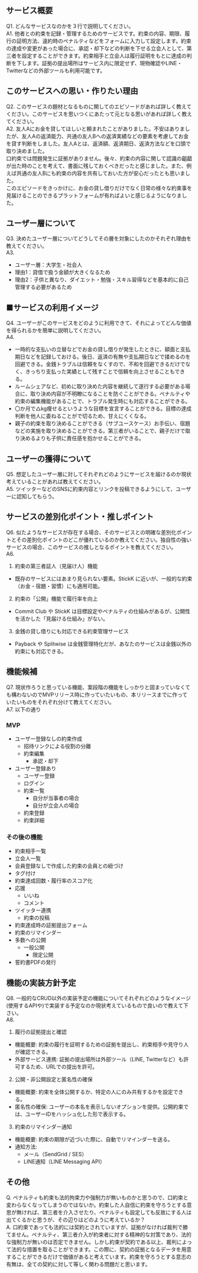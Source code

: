 ## サービス概要
Q1. どんなサービスなのかを３行で説明してください。  
A1. 他者との約束を記録・管理するためのサービスです。約束の内容、期限、履行の証明方法、違約時のペナルティなどをフォームに入力して設定します。約束の達成や変更があった場合に、承認・却下などの判断を下せる立会人として、第三者を設定することができます。約束相手と立会人は履行証明をもとに達成の判断を下します。証拠の提出場所はサービス内に限定せず、現物確認やLINE・Twitterなどの外部ツールも利用可能です。

## このサービスへの思い・作りたい理由
Q2. このサービスの題材となるものに関してのエピソードがあれば詳しく教えてください。このサービスを思いつくにあたって元となる思いがあれば詳しく教えてください。  
A2. 友人Aにお金を貸してほしいと頼まれたことがありました。不安はありましたが、友人Aの返済能力、共通の友人Bへの返済実績などの要素を考慮してお金を貸す判断をしました。友人Aとは、返済額、返済期日、返済方法などを口頭で取り決めました。  
口約束では問題発生に証拠がありません。後々、約束の内容に関して認識の齟齬が出た時のことを考えて、書面に残しておくべきだったと感じました。また、例えば共通の友人Bにも約束の内容を共有しておいた方が安心だったとも思いました。  
このエピソードをきっかけに、お金の貸し借りだけでなく日常の様々な約束事を見届けることのできるプラットフォームが有ればよいと感じるようになりました。

## ユーザー層について
Q3. 決めたユーザー層についてどうしてその層を対象にしたのかそれぞれ理由を教えてください。  
A3. 
- ユーザー層：大学生・社会人
- 理由1：貸借で扱う金額が大きくなるため
- 理由2：子供と異なり、ダイエット・勉強・スキル習得などを基本的に自己管理する必要があるため

## ■サービスの利用イメージ
Q4. ユーザーがこのサービスをどのように利用できて、それによってどんな価値を得られるかを簡単に説明してください。  
A4. 
- 一時的な支払いの立替などでお金の貸し借りが発生したときに、額面と支払期日などを記録しておける。後日、返済の有無や支払期日などで揉めるのを回避できる。金銭トラブルは信頼をなくすので、不和を回避できるだけでなく、きっちり支払った実績として残すことで信頼を向上させることもできる。
- ルームシェアなど、初めに取り決めた内容を継続して遂行する必要がある場合に、取り決め内容が不明瞭になることを防ぐことができる。ペナルティや約束の編集機能があることで、トラブル発生時にも対応することができる。
- 〇か月で△kg痩せるというような目標を宣言することができる。目標の達成判断を他人に委ねることがで切るため、甘えにくくなる。
- 親子の約束を取り決めることができる（サブユースケース）お手伝い、宿題などの実施を取り決めることができる。第三者がいることで、親子だけで取り決めるよりも子供に責任感を抱かせることができる。

## ユーザーの獲得について
Q5. 想定したユーザー層に対してそれぞれどのようにサービスを届けるのか現状考えていることがあれば教えてください。  
A5. ツイッターなどのSNSに約束内容とリンクを投稿できるようにして、ユーザーに認知してもらう。

## サービスの差別化ポイント・推しポイント
Q6. 似たようなサービスが存在する場合、そのサービスとの明確な差別化ポイントとその差別化ポイントのどこが優れているのか教えてください。独自性の強いサービスの場合、このサービスの推しとなるポイントを教えてください。  
A6. 
1. 約束の第三者証人（見届け人）機能
  - 既存のサービスにはあまり見られない要素。StickK に近いが、一般的な約束（お金・宿題・習慣）にも適用可能。
2. 約束の「公開」機能で履行率を向上
  - Commit Club や StickK は目標設定やペナルティの仕組みがあるが、公開性を活かした「見届ける仕組み」がない。
3. 金銭の貸し借りにも対応できる約束管理サービス
  - Payback や Splitwise は金銭管理特化だが、あなたのサービスは金銭以外の約束にも対応できる。

## 機能候補
Q7. 現状作ろうと思っている機能、案段階の機能をしっかりと固まっていなくても構わないのでMVPリリース時に作っていたいもの、本リリースまでに作っていたいものをそれぞれ分けて教えてください。  
A7. 以下の通り

### MVP
- ユーザー登録なしの約束作成
  - 招待リンクによる役割の分離
  - 約束編集
    - 承認・却下
- ユーザー登録あり
  - ユーザー登録
  - ログイン
  - 約束一覧
  	- 自分が当事者の場合
  	- 自分が立会人の場合
  - 約束登録
  - 約束詳細

### その後の機能
- 約束相手一覧
- 立会人一覧
- 会員登録なしで作成した約束の会員との紐づけ
- タグ付け
- 約束達成回数・履行率のスコア化
- 応援
  - いいね
  - コメント
- ツイッター連携
  - 約束の投稿
- 約束達成時の証拠提出フォーム
- 約束のリマインダー
- 多数への公開
  - 一般公開
	- 限定公開
- 誓約書PDFの発行

## 機能の実装方針予定
Q8. 一般的なCRUD以外の実装予定の機能についてそれぞれどのようなイメージ(使用するAPIや)で実装する予定なのか現状考えているもので良いので教えて下さい。  
A8. 
1. 履行の証拠提出と確認
- 機能概要: 約束の履行を証明するための証拠を提出し、約束相手や見守り人が確認できる。
- 外部サービス連携: 証拠の提出場所は外部ツール（LINE, Twitterなど）も許可するため、URLでの提出を許可。
2. 公開・非公開設定と匿名性の確保
- 機能概要: 約束を全体公開するか、特定の人にのみ共有するかを設定できる。
- 匿名性の確保: ユーザーの本名を表示しないオプションを提供。公開約束では、ユーザーIDをハッシュ化した形で表示する。
3. 約束のリマインダー通知
- 機能概要: 約束の期限が近づいた際に、自動でリマインダーを送る。
- 通知方法:
  - メール（SendGrid / SES）
  - LINE通知（LINE Messaging API）

## その他
Q. ペナルティも約束も法的拘束力や強制力が無いものかと思うので、口約束と変わらなくなってしまうのではないか。約束した人自信に約束を守ろうとする意思が無ければ、第三者を介入させたり、ペナルティも設定しても反故にする人は出てくるかと思うが、その辺りはどのように考えているか？  
A. 口約束であっても法的には契約とされていますが、証拠がなければ裁判で勝てません。ペナルティ、第三者介入が約束者に対する精神的な対策であり、法的な強制力が無いのは否定できません。しかし約束が契約である以上、裁判によって法的な措置を取ることができます。この際に、契約の証拠となるデータを用意することができるだけで価値があると考えています。約束を守ろうとする意志の有無は、全ての契約に対して等しく関わる問題だと思います。